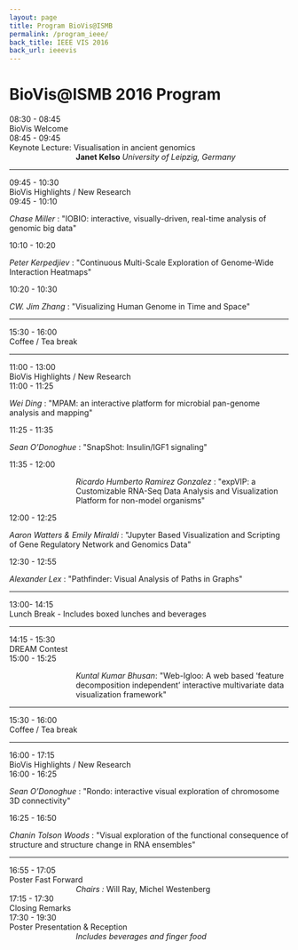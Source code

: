 ```yaml
---
layout: page
title: Program BioVis@ISMB
permalink: /program_ieee/
back_title: IEEE VIS 2016
back_url: ieeevis
---
```

# BioVis@ISMB 2016 Program

<div>
    <div class="sumTime2">08:30 - 08:45</div>
    <div>
        <div class="sumContent">BioVis Welcome</div>
    </div>
</div>

<div>
    <div class="sumTime2">08:45 - 09:45</div>
    <div>
        <div class="sumContent">Keynote Lecture: Visualisation in ancient genomics</div>
          <div class="sumDetail" style="padding-left:120px;"><b> Janet Kelso</b> <i>University of Leipzig, Germany</i></div>
    </div>
</div>

<hr class="style-one">

<!--------------- HIGHLIGHTS AND NEW RESEARCH ------------------->
<div>
    <div class="sumTime2"> 09:45 - 10:30</div>
    <div>
        <div class="sumContent">BioVis Highlights / New Research </div>
    </div>
</div>

<div>
    <div class="sumTime">09:45 - 10:10</div>
    <div>
        <p> <i>Chase Miller</i> : "IOBIO: interactive, visually-driven, real-time analysis of genomic big data" </p>
    </div>
</div>

<div>
    <div class="sumTime">10:10 - 10:20</div>
    <div>
        <p> <i>Peter	Kerpedjiev</i> :	"Continuous	Multi-Scale	Exploration	of	Genome-Wide	Interaction	Heatmaps" </p>
    </div>
</div>

<div>
    <div class="sumTime">10:20 - 10:30</div>
    <div>
        <p> <i>CW.	Jim	Zhang</i> :	"Visualizing	Human	Genome	in	Time	and	Space" </p>
    </div>
</div>

<!--------------- COFFEE BREAK------------------->
<hr class="style-one">
<div>
    <div class="sumTime2">15:30 - 16:00</div>
    <div>
        <div class="sumContent">Coffee / Tea break</div>
    </div>
</div>
<hr class="style-one">

<!--------------- HIGHLIGHTS AND NEW RESEARCH 2 ------------------->


<div>
    <div class="sumTime2"> 11:00 - 13:00</div>
    <div>
        <div class="sumContent">BioVis Highlights / New Research </div>
    </div>
</div>

<div>
    <div class="sumTime">11:00 - 11:25</div>
    <div>
        <p><i>Wei	Ding</i> :	"MPAM:	an	interactive	platform	for	microbial	pan-genome	analysis	and	mapping" </p>
    </div>
</div>

<div>
    <div class="sumTime">11:25 - 11:35</div>
    <div>
        <p> <i>Sean	O’Donoghue</i> :	"SnapShot:	Insulin/IGF1 signaling" </p>
    </div>
</div>

<div>
    <div class="sumTime">11:35 - 12:00</div>
    <div>
        <p style="padding-left:120px;"> <i>Ricardo	Humberto	Ramirez	Gonzalez</i> :	"expVIP:	a	Customizable	RNA-Seq	Data	Analysis
and	Visualization	Platform	for	non-model	organisms" </p>
    </div>
</div>

<div>
    <div class="sumTime">12:00 - 12:25</div>
    <div>
        <p> <i>Aaron	Watters	&	Emily	Miraldi</i> :	"Jupyter Based	Visualization	and	Scripting	of	Gene
Regulatory	Network	and	Genomics	Data" </p>
    </div>
</div>

<div>
    <div class="sumTime">12:30 - 12:55</div>
    <div>
        <p><i>Alexander	Lex</i> :	"Pathfinder:	Visual	Analysis	of	Paths	in	Graphs" </p>
    </div>
</div>


<!--------------- LUNCH BREAK------------------->
<hr class="style-one">
<div>
    <div class="sumTime2">13:00- 14:15</div>
    <div>
        <div class="sumContent">Lunch Break - Includes boxed lunches and beverages </div>
    </div>
</div>
<hr class="style-one">


<!--------------- DREAM CONTEST------------------>
<div>
    <div class="sumTime2"> 14:15 - 15:30 </div>
    <div>
        <div class="sumContent">DREAM Contest</div>
    </div>
</div>

<div>
    <div class="sumTime">15:00 - 15:25</div>
    <div>
        <p style="padding-left:120px;"> <i>Kuntal Kumar	Bhusan</i>:	"Web-Igloo:	A	web	based	‘feature	decomposition	independent’
interactive	multivariate	data	visualization	framework" </p>
    </div>
</div>

<!--------------- COFFEE BREAK ------------------->
<hr class="style-one">
<div>
    <div class="sumTime2">15:30 - 16:00</div>
    <div>
        <div class="sumContent">Coffee / Tea break</div>
    </div>
</div>
<hr class="style-one">


<!--------------- HIGHLIGHTS AND NEW RESEARCH 3 ------------------->
<div>
    <div class="sumTime2"> 16:00 - 17:15</div>
    <div>
        <div class="sumContent">BioVis Highlights / New Research </div>
    </div>
</div>


<div>
    <div class="sumTime">16:00 - 16:25</div>
    <div>
        <p> <i>Sean	O’Donoghue</i> :	"Rondo:	interactive	visual	exploration	of	chromosome	3D
connectivity" </p>
    </div>
</div>

<div>
    <div class="sumTime">16:25 - 16:50</div>
    <div>
        <p> <i>Chanin	Tolson	Woods</i> :	"Visual	exploration	of	the	functional consequence	of	structure
and	structure	change	in	RNA	ensembles" </p>
    </div>
</div>

<!--------------- END OF DAY STUFF------------------->
<hr class="style-one">
<div>
    <div class="sumTime2">16:55 - 17:05</div>
    <div>
        <div class="sumContent">Poster Fast Forward</div>
          <div class="sumDetail" style="padding-left:120px;"><i>Chairs :</i> Will Ray, Michel Westenberg</div>
    </div>
</div>

<div>
    <div class="sumTime2">17:15 - 17:30</div>
    <div>
        <div class="sumContent">Closing Remarks</div>
    </div>
</div>


<div>
    <div class="sumTime2">17:30 - 19:30</div>
    <div>
        <div class="sumContent">Poster Presentation & Reception</div>
          <div class="sumDetail" style="padding-left:120px;"><i>Includes beverages and finger food</i></div>
    </div>
</div>
